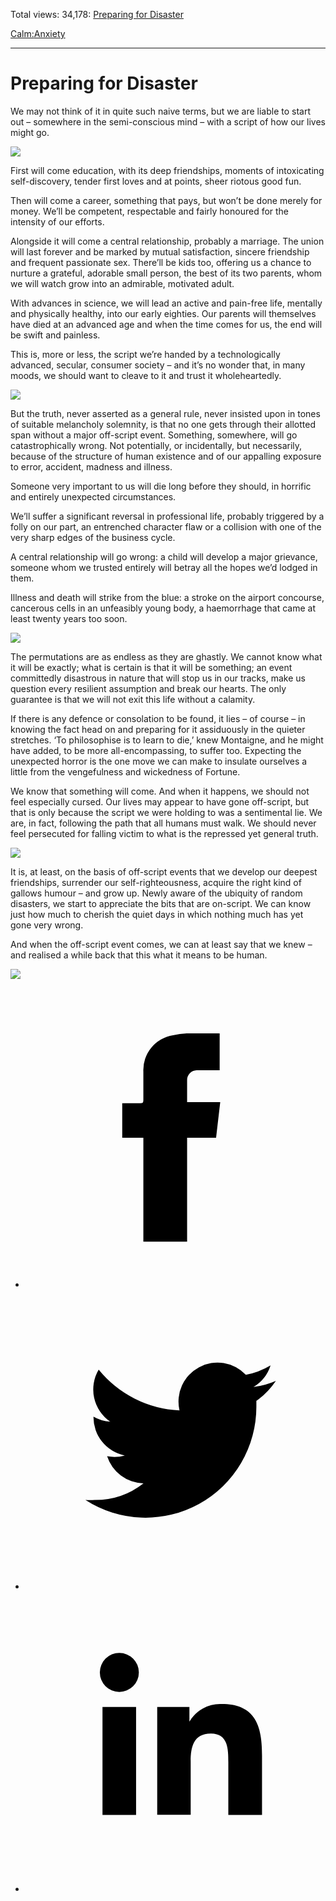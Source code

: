 Total views: 34,178: [Preparing for Disaster](https://www.theschooloflife.com/thebookoflife/preparing-for-disaster/)

[Calm:](https://www.theschooloflife.com/thebookoflife/category/calm/)[Anxiety](https://www.theschooloflife.com/thebookoflife/category/calm/anxiety/)

* * *

# Preparing for Disaster
<style>
						.alignnone {
  display: block;
  margin-left: auto;
  margin-right: auto;
  align: center:
}

.addtoany_share_save_container {
display:none;
}

.wp-block-image {
		display: block;
  margin-left: auto;
  margin-right: auto;
  width: 50%;
}

.aligncenter {
display: block;
  margin-left: auto;
  margin-right: auto;
  align: center:
}

@media only screen and (max-width: 500px) {
  .wp-block-image {
		display: block;
  margin-left: auto;
  margin-right: auto;
  width: 100%;
} }

h1 {max-width: 600px !important;
}
.s18-single-post .content-area .site-main article .post-cat-header-display + .old-wrapper p {
    font-size: 1.200em
}
						</style>

We may not think of it in quite such naive terms, but we are liable to start out – somewhere in the semi-conscious mind – with a script of how our lives might go.

![](https://i.pinimg.com/736x/a0/f4/d4/a0f4d45530d4fc4c49709a2e1583666d--thanksgiving-dinners-happy-thanksgiving.jpg)

First will come education, with its deep friendships, moments of intoxicating self-discovery, tender first loves and at points, sheer riotous good fun.

Then will come a career, something that pays, but won’t be done merely for money. We’ll be competent, respectable and fairly honoured for the intensity of our efforts.

Alongside it will come a central relationship, probably a marriage. The union will last forever and be marked by mutual satisfaction, sincere friendship and frequent passionate sex. There’ll be kids too, offering us a chance to nurture a grateful, adorable small person, the best of its two parents, whom we will watch grow into an admirable, motivated adult.

With advances in science, we will lead an active and pain-free life, mentally and physically healthy, into our early eighties. Our parents will themselves have died at an advanced age and when the time comes for us, the end will be swift and painless.

This is, more or less, the script we’re handed by a technologically advanced, secular, consumer society – and it’s no wonder that, in many moods, we should want to cleave to it and trust it wholeheartedly.

![](https://assets.wired.com/photos/w_1400/wp-content/uploads/2015/12/Home-for-Christmas.jpg)

But the truth, never asserted as a general rule, never insisted upon in tones of suitable melancholy solemnity, is that no one gets through their allotted span without a major off-script event. Something, somewhere, will go catastrophically wrong. Not potentially, or incidentally, but necessarily, because of the structure of human existence and of our appalling exposure to error, accident, madness and illness.

Someone very important to us will die long before they should, in horrific and entirely unexpected circumstances.

We’ll suffer a significant reversal in professional life, probably triggered by a folly on our part, an entrenched character flaw or a collision with one of the very sharp edges of the business cycle.

A central relationship will go wrong: a child will develop a major grievance, someone whom we trusted entirely will betray all the hopes we’d lodged in them.

Illness and death will strike from the blue: a stroke on the airport concourse, cancerous cells in an unfeasibly young body, a haemorrhage that came at least twenty years too soon.

![](https://www.theschooloflife.com/thebookoflife/wp-content/uploads/2017/10/The_Scream-804x1024.jpg)

The permutations are as endless as they are ghastly. We cannot know what it will be exactly; what is certain is that it will be something; an event committedly disastrous in nature that will stop us in our tracks, make us question every resilient assumption and break our hearts. The only guarantee is that we will not exit this life without a calamity.

If there is any defence or consolation to be found, it lies – of course – in knowing the fact head on and preparing for it assiduously in the quieter stretches. ‘To philosophise is to learn to die,’ knew Montaigne, and he might have added, to be more all-encompassing, to suffer too. Expecting the unexpected horror is the one move we can make to insulate ourselves a little from the vengefulness and wickedness of Fortune.

We know that something will come. And when it happens, we should not feel especially cursed. Our lives may appear to have gone off-script, but that is only because the script we were holding to was a sentimental lie. We are, in fact, following the path that all humans must walk. We should never feel persecuted for falling victim to what is the repressed yet general truth.

![](http://www.actingoutpolitics.com/wp-content/uploads/2014/10/BaconPop.jpg)

It is, at least, on the basis of off-script events that we develop our deepest friendships, surrender our self-righteousness, acquire the right kind of gallows humour – and grow up. Newly aware of the ubiquity of random disasters, we start to appreciate the bits that are on-script. We can know just how much to cherish the quiet days in which nothing much has yet gone very wrong.

And when the off-script event comes, we can at least say that we knew – and realised a while back that this what it means to be human.

[![](https://img.youtube.com/vi/4Qk7fJACO70/0.jpg)](https://www.youtube.com/embed/4Qk7fJACO70 '')
<style>
    .iframe-class { display: block !important; }
</style>

- [<svg xmlns="http://www.w3.org/2000/svg" viewbox="0 0 26 26"><title>Facebook</title>
                    <g>
                        <path d="M8.38,10H9.92c.2,0,.29,0,.29-.28,0-.82,0-1.64,0-2.46a3.05,3.05,0,0,1,2.57-3.15A7.22,7.22,0,0,1,14,3.95c.86,0,1.71,0,2.57,0h.25v3.2h-2A.85.85,0,0,0,14,8c0,.62,0,1.24,0,1.91h2.87L16.51,13H14v9H10.21V13H8.38Z"></path>
                    </g>
                </svg>](http://www.facebook.com/sharer/sharer.php?u=https://www.theschooloflife.com/thebookoflife/preparing-for-disaster/)
- [<svg xmlns="http://www.w3.org/2000/svg" viewbox="0 0 26 26"><title>Twitter</title>
                    <path d="M21.69,7.9a6.75,6.75,0,0,1-1.94.53,3.39,3.39,0,0,0,1.48-1.87,6.76,6.76,0,0,1-2.14.82,3.38,3.38,0,0,0-5.75,3.08,9.59,9.59,0,0,1-7-3.53,3.38,3.38,0,0,0,1,4.51A3.36,3.36,0,0,1,5.89,11v0A3.38,3.38,0,0,0,8.6,14.37a3.39,3.39,0,0,1-1.53.06,3.38,3.38,0,0,0,3.15,2.35A6.78,6.78,0,0,1,6,18.22a6.87,6.87,0,0,1-.81,0A9.6,9.6,0,0,0,20,10.08q0-.22,0-.44A6.86,6.86,0,0,0,21.69,7.9Z"></path>
                </svg>](http://twitter.com/share?url=https://www.theschooloflife.com/thebookoflife/preparing-for-disaster/&text=&via=theschooloflife)
- [<svg xmlns="http://www.w3.org/2000/svg" viewbox="0 0 26 26"><title>LinkedIn</title>
<path class="cls-2" d="M6.67,10H9.58v9.36H6.67ZM8.13,5.32A1.69,1.69,0,1,1,6.44,7,1.69,1.69,0,0,1,8.13,5.32"></path><path class="cls-2" d="M11.41,10H14.2v1.28h0A3.06,3.06,0,0,1,17,9.75c2.95,0,3.49,1.94,3.49,4.46v5.14H17.57V14.79c0-1.09,0-2.48-1.51-2.48s-1.75,1.18-1.75,2.4v4.63H11.41Z"></path></svg>](https://www.linkedin.com/shareArticle?mini=true&url=https://www.theschooloflife.com/thebookoflife/preparing-for-disaster/)
